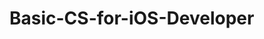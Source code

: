 # Basic-CS-for-iOS-Developer 
 

   
    
    
     
            
  
      
         
         
      
     
   
   
   
 
 
